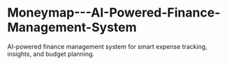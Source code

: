 # Moneymap---AI-Powered-Finance-Management-System
AI-powered finance management system for smart expense tracking, insights, and budget planning.
